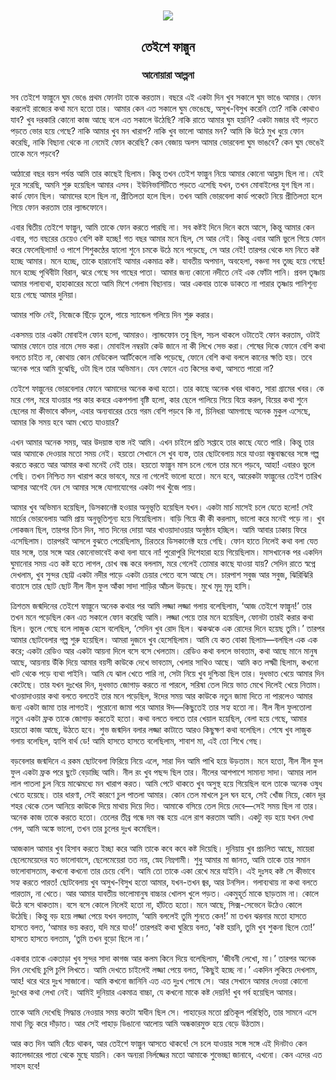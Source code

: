 <div align=center> <img align=center src='../images/prothomalo/তেইশে-ফাল্গুন@আনোয়ারা-আল্পনা.jpg' width=500px >

<h2 align=center>তেইশে ফাল্গুন</h4><h3 align=center>আনোয়ারা আল্পনা</h3>
</div>

সব তেইশে ফাল্গুনে ঘুম ভেঙে প্রথম ফোনটা তাকে করতাম। বছরে এই একটা দিন খুব সকালে ঘুম ভাঙে আমার। ফোন করলেই রাজ্যের কথা মনে হতো তার। আমার কেন এত সকালে ঘুম ভেঙেছে, অসুখ-বিসুখ করেনি তো? নাকি কোথাও যাব? খুব দরকারি কোনো কাজ আছে বলে এত সকালে উঠেছি? নাকি রাতে আমার ঘুম হয়নি? একটা মজার বই পড়তে পড়তে ভোর হয়ে গেছে? নাকি আমার খুব মন খারাপ? নাকি খুব ভালো আমার মন? আমি কি উঠে মুখ ধুয়ে ফোন করেছি, নাকি বিছানা থেকে না নেমেই ফোন করেছি? কেন বেজায় অলস আমার ভোরবেলা ঘুম ভাঙবে? কেন ঘুম ভেঙেই তাকে মনে পড়বে?

আঠারো বছর বয়স পর্যন্ত আমি তার কাছেই ছিলাম। কিন্তু তখন তেইশ ফাল্গুন নিয়ে আমার কোনো আহ্লাদ ছিল না। যেই দূরে সরেছি, অমনি শুরু হয়েছিল আমার এসব। ইউনিভার্সিটিতে পড়তে এসেছি যখন, তখন মোবাইলের যুগ ছিল না। কার্ড ফোন ছিল। আমাদের হলে ছিল না, প্রীতিলতা হলে ছিল। তখন আমি ভোরবেলা কার্ড পকেটে নিয়ে প্রীতিলতা হলে গিয়ে ফোন করতাম তার ল্যান্ডফোনে।

এবার দ্বিতীয় তেইশে ফাল্গুন, আমি তাকে ফোন করতে পারছি না। সব কষ্টই দিনে দিনে কমে আসে, কিন্তু আমার কেন এবার, গত বছরের চেয়েও বেশি কষ্ট হচ্ছে! গত বছর আমার মনে ছিল, সে আর নেই। কিন্তু এবার আমি ভুলে গিয়ে ফোন করে ফেলেছিলাম! ও পাশে শিশুকণ্ঠের হ্যালো শুনে চমকে উঠে মনে পড়েছে, সে আর নেই! তারপর থেকে দম নিতে কষ্ট হচ্ছে আমার। মনে হচ্ছে, তাকে হারানোই আমার একমাত্র কষ্ট। যাবতীয় অপমান, অবহেলা, বঞ্চনা সব তুচ্ছ হয়ে গেছে! মনে হচ্ছে পৃথিবীটা বিরান, ঝরে গেছে সব গাছের পাতা। আমার জন্য কোনো নদীতে নেই এক ফোঁটা পানি। প্রবল তৃষ্ণায় আমার গলাব্যথা, হাহাকারের মতো আমি মিশে গেলাম বিছানায়। আর একবার তাকে ডাকতে না পারার তৃষ্ণায় পানিশূন্য হয়ে গেছে আমার দুনিয়া।

আমার শক্তি নেই, নিজেকে ছিঁড়ে তুলে, পায়ে স্যান্ডেল গলিয়ে দিন শুরু করার।

একসময় তার একটা মোবাইল ফোন হলো, আমারও। ল্যান্ডফোন তবু ছিল, সচল থাকলে ওটাতেই ফোন করতাম, ওটাই আমার ফোনে তার নামে সেভ করা। মোবাইল নম্বরটা কেউ জানে না কী লিখে সেভ করা। শেষের দিকে ফোনে বেশি কথা বলতে চাইত না, কোথায় কোন মেডিকেল আর্টিকেলে নাকি পড়েছে, ফোনে বেশি কথা বললে কানের ক্ষতি হয়। তবে অনেক পরে আমি বুঝেছি, ওটা ছিল তার অভিমান। যেন ফোনে এত কিসের কথা, আসতে পারো না?

তেইশে ফাল্গুনের ভোরবেলার ফোনে আমাদের অনেক কথা হতো। তার কাছে অনেক খবর থাকত, সারা গ্রামের খবর। কে মরে গেল, মরে যাওয়ার পর কার কবরে একপশলা বৃষ্টি হলো, কার ছেলে পালিয়ে গিয়ে বিয়ে করল, বিয়ের কথা শুনে ছেলের মা কীভাবে কাঁদল, এবার অন্যবারের চেয়ে গরম বেশি পড়বে কি না, চিনিধরা আমগাছে অনেক মুকুল এসেছে, আমার কি সময় হবে আম খেতে যাওয়ার?

এখন আমার অনেক সময়, আর উদয়াস্ত ব্যস্ত নই আমি। এখন চাইলে প্রতি সপ্তাহে তার কাছে যেতে পারি। কিন্তু তার আর আমাকে দেওয়ার মতো সময় নেই। হয়তো সেখানে সে খুব ব্যস্ত, তার ছোটবেলায় মরে যাওয়া বন্ধুবান্ধবের সঙ্গে গল্প করতে করতে আর আমার কথা মনেই নেই তার। হয়তো ফাল্গুন মাস চলে গেলে তার মনে পড়বে, আহা! এবারও ভুলে গেছি। তখন নিশ্চিত মন খারাপ করে ভাববে, মরে না গেলেই ভালো হতো। মনে হবে, আরেকটা ফাল্গুনের তেইশ তারিখ আসার আগেই যেন সে আমার সঙ্গে যোগাযোগের একটা পথ খুঁজে পায়।

আমার খুব অভিমান হয়েছিল, ডিসকানেক্ট হওয়ার অনুভূতি হয়েছিল যখন। একটা মার্চ মাসেই চলে যেতে হলো! সেই মার্চের ভোরবেলায় আমি প্রায় অনুভূতিশূন্য হয়ে গিয়েছিলাম। বাড়ি গিয়ে কী কী করলাম, ভালো করে মনেই পড়ে না। খুব লোকজন ছিল, তারপর তিন দিন, সাত দিনের দোয়া আর খাওয়াদাওয়ার অনুষ্ঠান হচ্ছিল। আমি আবার ঢাকায় ফিরে এসেছিলাম। তারপরই আসলে বুঝতে পেরেছিলাম, চিরতরে ডিসকানেক্ট হয়ে গেছি। ফোন হাতে নিলেই কথা বলা যেত যার সঙ্গে, তার সঙ্গে আর কোনোভাবেই কথা বলা যাবে না! পুরোপুরি দিশেহারা হয়ে গিয়েছিলাম। মাসখানেক পর একদিন ঘুমানোর সময় এত কষ্ট হতে লাগল, চোখ বন্ধ করে বললাম, মরে গেলেই তোমার কাছে যাওয়া যায়? সেদিন রাতে স্বপ্নে দেখলাম, খুব সুন্দর ছোট্ট একটা নদীর পাড়ে একটা চেয়ার পেতে বসে আছে সে। চারপাশ সবুজ আর সবুজ, ঝিরিঝিরি বাতাসে তার ছোট ছোট নীল নীল ফুল আঁকা সাদা শাড়ির আঁচল উড়ছে। মুখে মৃদু মৃদু হাসি।

ত্রিশতম জন্মদিনের তেইশে ফাল্গুনে অনেক কথার পর আমি লজ্জা লজ্জা গলায় বলেছিলাম, ‘আজ তেইশে ফাল্গুন!’ তার তখন মনে পড়েছিল কেন এত সকালে ফোন করেছি আমি। লজ্জা পেয়ে তার মনে হয়েছিল, ফোনটা তারই করার কথা ছিল। ভুলে গেছে বলে লাজুক হেসে বলেছিল, ‘সেদিন খুব রোদ ছিল। ঝকঝকে এক রোদের দিনে হয়েছ তুমি।’ তারপর আমার ছোটবেলার গল্প শুরু হয়েছিল। আমরা দুজনে খুব হেসেছিলাম। আমি যে কত বোকা ছিলাম—বলছিল এক এক করে; একটা রেডিও আর একটা আয়না দিলে বসে বসে খেলতাম। রেডিও কথা বললে ভাবতাম, কথা আছে মানে মানুষ আছে, আয়নায় উঁকি দিয়ে আমার বয়সী কাউকে দেখে ভাবতাম, খেলার সাথিও আছে। আমি কত লক্ষ্মী ছিলাম, কখনো খাট থেকে পড়ে ব্যথা পাইনি। আমি যে ঝাল খেতে পারি না, সেটা নিয়ে খুব দুশ্চিন্তা ছিল তার। দুধভাত খেয়ে আমার দিন কেটেছে। তার যখন দুঃখের দিন, দুধভাত জোগাড় করতে না পারলে, সরিষা তেল দিয়ে ভাত মেখে দিলেই খেয়ে নিতাম। খাওয়াদাওয়ার কথা বলতে বলতেই তার মনে পড়েছিল, ঈদের সময় আর কাউকে নতুন জামা দিতে না পারলেও আমার জন্য একটা জামা তার লাগতই। পুরোনো জামা পরে আমার ঈদ—কিছুতেই তার সহ্য হতো না। নীল নীল ফুলতোলা নতুন একটা ফ্রক তাকে জোগাড় করতেই হতো। কথা বলতে বলতে তার খেয়াল হয়েছিল, বেলা হয়ে গেছে, আমার হয়তো কাজ আছে, উঠতে হবে। শুভ জন্মদিন বলার লজ্জা কাটাতে আরও কিছুক্ষণ কথা বলেছিল। শেষে খুব লাজুক গলায় বলেছিল, হ্যাপি বার্থ ডে! আমি হাসতে হাসতে বলেছিলাম, শাবাশ মা, এই তো শিখে গেছ।

বড়বেলার জন্মদিনে এ রকম ছোটবেলা ফিরিয়ে নিয়ে এলে, সারা দিন আমি পাখি হয়ে উড়তাম। মনে হতো, নীল নীল ফুল ফুল একটা ফ্রক পরে ছুটে বেড়াচ্ছি আমি। নীল রং খুব পছন্দ ছিল তার। নীলের আশপাশে সামান্য সাদা। আমার লাল লাল পাতলা চুল নিয়ে মাঝেমধ্যে মন খারাপ করত। আমি পেটে থাকতে খুব অসুস্থ হয়ে গিয়েছিল বলে তাকে অনেক ওষুধ খেতে হয়েছে। তার ধারণা, সেই কারণে চুল পাতলা আমার। কোন তেল মাখলে চুল ঘন হবে, সেই খোঁজ নিয়ে, কোন দূর শহর থেকে তেল আনিয়ে কাউকে দিয়ে মাথায় দিয়ে দিত। আমাকে বসিয়ে তেল দিয়ে দেবে—সেই সময় ছিল না তার। অনেক কাজ তাকে করতে হতো। তেলের তীব্র গন্ধে দম বন্ধ হয়ে এলে রাগ করতাম আমি। একটু বড় হয়ে যখন দেখা গেল, আমি অঙ্কে ভালো, তখন তার চুলের দুঃখ কমেছিল।

আজকাল আমার খুব হিসাব করতে ইচ্ছা করে আমি তাকে কবে কবে কষ্ট দিয়েছি। দুনিয়ায় খুব প্রচলিত আছে, মায়েরা ছেলেমেয়েদের যত ভালোবাসে, ছেলেমেয়েরা তত নয়, স্নেহ নিম্নগামী। শুধু আমার মা জানত, আমি তাকে তার সমান ভালোবাসতাম, কখনো কখনো তার চেয়ে বেশি। আমি তো তাকে একা রেখে মরে যাইনি। এই দুঃসহ কষ্ট সে কীভাবে সহ্য করতে পারত! ছোটবেলায় খুব অসুখ-বিসুখ হতো আমার, যখন-তখন জ্বর, আর টনসিল। গলাব্যথায় না কথা বলতে পারতাম, না খেতে। আর আমার যাবতীয় ভালোমানুষ বাচ্চার খোলস খুলে পড়ত। একমুহূর্ত মাকে ছাড়তাম না। কোলে উঠে বসে থাকতাম। বসে বসে কোলে নিলেই হতো না, হাঁটতে হতো। মনে আছে, সিক্স-সেভেনে উঠেও কোলে উঠেছি। কিন্তু বড় হয়ে লজ্জা পেয়ে যখন বলতাম, ‘আমি বললেই তুমি শুনতে কেন!’ মা তখন ঝরনার মতো হাসতে হাসতে বলত, ‘আমার ভয় করত, যদি মরে যাও!’ তারপরই কথা ঘুরিয়ে বলত, ‘কষ্ট হয়নি, তুমি খুব শুকনা ছিলে তো!’ হাসতে হাসতে বলতাম, ‘তুমি তখন বুড়ো ছিলে না।’

একবার তাকে একতাড়া খুব সুন্দর সাদা কাগজ আর কলম কিনে দিয়ে বলেছিলাম, ‘জীবনী লেখো, মা।’ তারপর অনেক দিন দেখেছি চুপি চুপি লিখতে। আমি দেখতে চাইলেই লজ্জা পেয়ে বলত, ‘কিছুই হচ্ছে না।’ একদিন লুকিয়ে দেখলাম, আহ! থরে থরে দুঃখ সাজানো। আমি কখনো জানিনি এত এত দুঃখ পোষে সে। আর সেখানে আমার দেওয়া কোনো দুঃখের কথা লেখা নেই। আমিই দুনিয়ার একমাত্র বাচ্চা, যে কখনো মাকে কষ্ট দেয়নি! খুব গর্ব হয়েছিল আমার।

তাকে আমি দেখেছি সিদ্ধান্ত নেওয়ার সময় কতটা স্বাধীন ছিল সে। পাহাড়ের মতো প্রতিকূল পরিস্থিতি, তার সামনে এসে মাথা নিচু করে দাঁড়াত। আর সেই পাহাড় ডিঙানো আলোয় আমি অন্ধকারমুক্ত হয়ে বেড়ে উঠতাম।

আর কত দিন আমি বেঁচে থাকব, আর তেইশে ফাল্গুন আসতে থাকবে! সে চলে যাওয়ার সঙ্গে সঙ্গে এই দিনটাও কেন ক্যালেন্ডারের পাতা থেকে মুছে যায়নি। কেন অন্যরা নির্লজ্জের মতো আমাকে শুভেচ্ছা জানাবে, এখনো। কেন এদের এত সাহস হবে!

